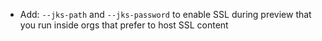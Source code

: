 * Add: `--jks-path` and `--jks-password` to enable SSL during preview that you run inside orgs that prefer to host SSL content